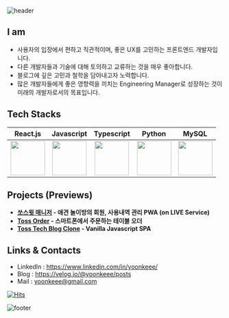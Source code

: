![header](https://capsule-render.vercel.app/api?type=transparent&height=200&color=gradient&text=FE%20개발자%20김윤기입니다.&section=header&reversal=false&textBg=false&animation=fadeIn&fontColor=1a2aAA)

## I am

- 사용자의 입장에서 편하고 직관적이며, 좋은 UX를 고민하는 프론트엔드 개발자입니다.  
- 다른 개발자들과 기술에 대해 토의하고 교류하는 것을 매우 좋아합니다.  
- 블로그에 깊은 고민과 철학을 담아내고자 노력합니다.  
- 많은 개발자들에게 좋은 영향력을 끼치는 Engineering Manager로 성장하는 것이 미래의 개발자로서의 목표입니다.  

## Tech Stacks

|React.js|Javascript|Typescript|Python|MySQL|
|:-:|:-:|:-:|:-:|:-:|
| <img src="https://techstack-generator.vercel.app/react-icon.svg" width="80" height="80" /><br /> | <img src="https://techstack-generator.vercel.app/js-icon.svg" width="80" height="80" /><br /> | <img src="https://techstack-generator.vercel.app/ts-icon.svg" width="80" height="80" /><br /> | <img src="https://techstack-generator.vercel.app/python-icon.svg" width="80" height="80" /><br /> | <img src="https://techstack-generator.vercel.app/mysql-icon.svg" width="80" height="80" /><br /> |

## Projects (Previews)

- **[쏘스윗 매니저](https://demo-sosweet.vercel.app/) - 애견 놀이방의 회원, 사용내역 관리 PWA (on LIVE Service)**  
- **[Toss Order](https://toss-order.vercel.app/) - 스마트폰에서 주문하는 테이블 오더**  
- **[Toss Tech Blog Clone](https://clone-toss-tech.vercel.app/) - Vanilla Javascript SPA**

## Links & Contacts

- LinkedIn : https://www.linkedin.com/in/yoonkeee/  
- Blog : https://velog.io/@yoonkeee/posts  
- Mail : yoonkeee@gmail.com
  
  
[![Hits](https://hits.seeyoufarm.com/api/count/incr/badge.svg?url=https%3A%2F%2Fgithub.com%2FYoonkeee%2F&count_bg=%23FF5E5E&title_bg=%23000000&icon=github.svg&icon_color=%23E7E7E7&title=Github&edge_flat=false)](https://hits.seeyoufarm.com)

![footer](https://capsule-render.vercel.app/api?type=waving&height=200&color=gradient&section=footer&reversal=false&textBg=false&animation=fadeIn&fontColor=1a2aAA)

